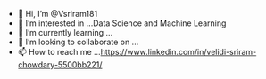 - 👋 Hi, I’m @Vsriram181
- 👀 I’m interested in ...Data Science and Machine Learning
- 🌱 I’m currently learning ...
- 💞️ I’m looking to collaborate on ...
- 📫 How to reach me ...https://www.linkedin.com/in/velidi-sriram-chowdary-5500bb221/

<!---
Vsriram181/Vsriram181 is a ✨ special ✨ repository because its `README.md` (this file) appears on your GitHub profile.
You can click the Preview link to take a look at your changes.
--->
